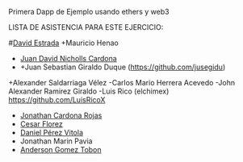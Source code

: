 Primera Dapp de Ejemplo
usando ethers y web3

LISTA DE ASISTENCIA PARA ESTE EJERCICIO:

#[David Estrada](https://github.com/destrada29)
+Mauricio Henao
- [Juan David Nicholls Cardona](https://github.com/jdnichollsc)
- +Juan Sebastian Giraldo Duque (https://github.com/jusegidu)

+Alexander Saldarriaga Vélez
-Carlos Mario Herrera Acevedo
-John Alexander Ramirez Giraldo
-Luis Rico (elchimex) https://github.com/LuisRicoX 
- [Jonathan Cardona Rojas](https://github.com/jdnichollsc)
- [Cesar Florez](https://github.com/sernamedez)
- [Daniel Pérez Vitola](https://github.com/dapevi1997)
- Jonathan Marin Pavia
- [Anderson Gomez Tobon](https://github.com/KitLuc)
